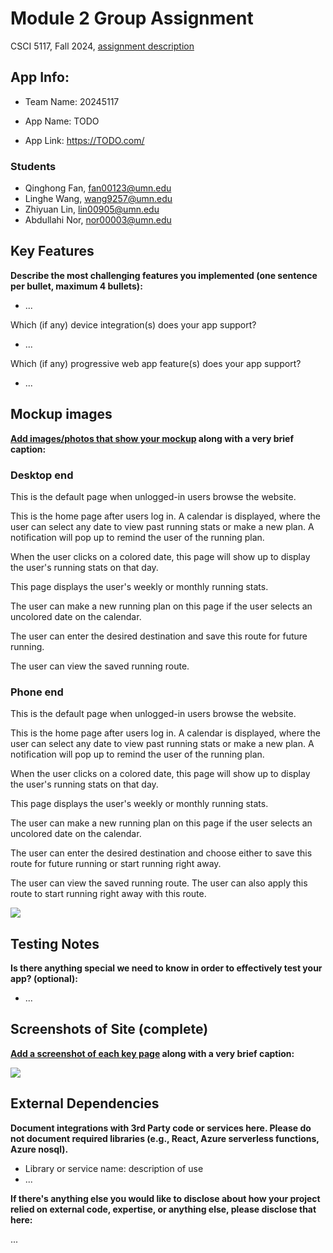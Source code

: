 # Module 2 Group Assignment

CSCI 5117, Fall 2024, [assignment description](https://canvas.umn.edu/courses/460699/pages/project-2)

## App Info:

* Team Name: 20245117

* App Name: TODO
* App Link: <https://TODO.com/>

### Students

* Qinghong Fan, fan00123@umn.edu
* Linghe Wang, wang9257@umn.edu
* Zhiyuan Lin, lin00905@umn.edu
* Abdullahi Nor, nor00003@umn.edu


## Key Features

**Describe the most challenging features you implemented
(one sentence per bullet, maximum 4 bullets):**

* ...

Which (if any) device integration(s) does your app support?

* ...

Which (if any) progressive web app feature(s) does your app support?

* ...



## Mockup images

**[Add images/photos that show your mockup](https://stackoverflow.com/questions/10189356/how-to-add-screenshot-to-readmes-in-github-repository) along with a very brief caption:**
### Desktop end
This is the default page when unlogged-in users browse the website.

This is the home page after users log in. A calendar is displayed, where the user can select any date to view past running stats or make a new plan. A notification will pop up to remind the user of the running plan.

When the user clicks on a colored date, this page will show up to display the user's running stats on that day.

This page displays the user's weekly or monthly running stats.

The user can make a new running plan on this page if the user selects an uncolored date on the calendar.

The user can enter the desired destination and save this route for future running.

The user can view the saved running route.

### Phone end
This is the default page when unlogged-in users browse the website.

This is the home page after users log in. A calendar is displayed, where the user can select any date to view past running stats or make a new plan. A notification will pop up to remind the user of the running plan.

When the user clicks on a colored date, this page will show up to display the user's running stats on that day.

This page displays the user's weekly or monthly running stats.

The user can make a new running plan on this page if the user selects an uncolored date on the calendar.

The user can enter the desired destination and choose either to save this route for future running or start running right away.

The user can view the saved running route. The user can also apply this route to start running right away with this route.

![](https://media.giphy.com/media/26ufnwz3wDUli7GU0/giphy.gif)


## Testing Notes

**Is there anything special we need to know in order to effectively test your app? (optional):**

* ...



## Screenshots of Site (complete)

**[Add a screenshot of each key page](https://stackoverflow.com/questions/10189356/how-to-add-screenshot-to-readmes-in-github-repository)
along with a very brief caption:**

![](https://media.giphy.com/media/o0vwzuFwCGAFO/giphy.gif)



## External Dependencies

**Document integrations with 3rd Party code or services here.
Please do not document required libraries (e.g., React, Azure serverless functions, Azure nosql).**

* Library or service name: description of use
* ...

**If there's anything else you would like to disclose about how your project
relied on external code, expertise, or anything else, please disclose that
here:**

...
